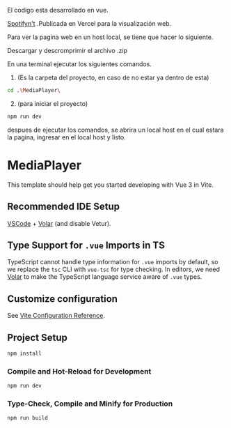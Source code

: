 El codigo esta desarrollado en vue.

[Spotifyn't](https://estructuras-de-software.vercel.app/)  .Publicada en Vercel para la visualización web.

Para ver la pagina web en un host local, se tiene que hacer lo siguiente.

Descargar y descromprimir el archivo .zip

En una terminal ejecutar los siguientes comandos.

1. (Es la carpeta del proyecto, en caso de no estar ya dentro de esta)
```sh
cd .\MediaPlayer\ 
```
2. (para iniciar el proyecto)
```sh
npm run dev
```
despues de ejecutar los comandos, se abrira un local host en el cual estara la pagina, ingresar en el local host y listo.


# MediaPlayer

This template should help get you started developing with Vue 3 in Vite.

## Recommended IDE Setup

[VSCode](https://code.visualstudio.com/) + [Volar](https://marketplace.visualstudio.com/items?itemName=Vue.volar) (and disable Vetur).

## Type Support for `.vue` Imports in TS

TypeScript cannot handle type information for `.vue` imports by default, so we replace the `tsc` CLI with `vue-tsc` for type checking. In editors, we need [Volar](https://marketplace.visualstudio.com/items?itemName=Vue.volar) to make the TypeScript language service aware of `.vue` types.

## Customize configuration

See [Vite Configuration Reference](https://vite.dev/config/).

## Project Setup

```sh
npm install
```

### Compile and Hot-Reload for Development

```sh
npm run dev
```

### Type-Check, Compile and Minify for Production

```sh
npm run build
```

